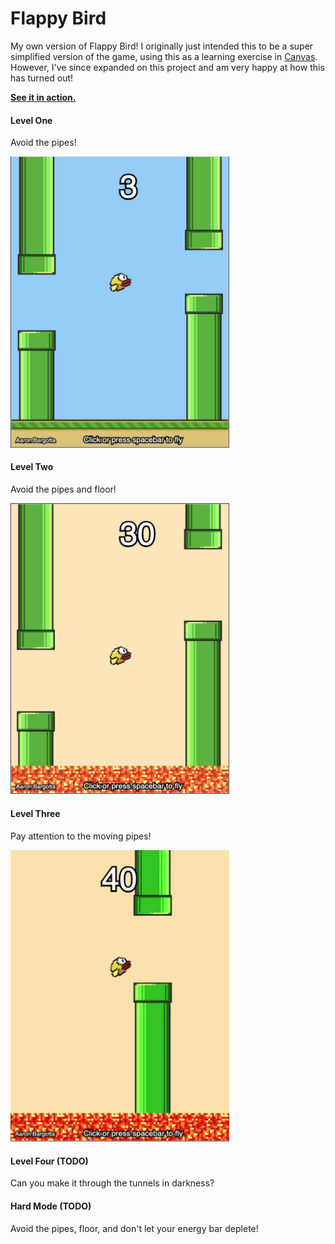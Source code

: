 # Flappy Bird
My own version of Flappy Bird! I originally just intended this to be a super simplified version of the game, using this as a learning exercise in [Canvas](https://developer.mozilla.org/en-US/docs/Web/API/Canvas_API). However, I've since expanded on this project and am very happy at how this has turned out!

**[See it in action.](https://bargotta.github.io/Flappy-Bird/)**

#### Level One

Avoid the pipes!

<img src="img/screenshots/one.png" width="350">

#### Level Two

Avoid the pipes and floor!

<img src="img/screenshots/two.png" width="350">

#### Level Three

Pay attention to the moving pipes!

<img src="img/screenshots/three.gif" width="350">

#### Level Four (TODO)

Can you make it through the tunnels in darkness?

#### Hard Mode (TODO)

Avoid the pipes, floor, and don't let your energy bar deplete!

